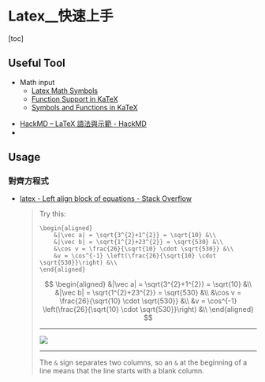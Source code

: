 # Latex__快速上手

[toc]
<!-- toc --> 


## Useful Tool
* Math input
    * [Latex Math Symbols](http://web.ift.uib.no/Teori/KURS/WRK/TeX/symALL.html)
    * [Function Support in KaTeX](https://khan.github.io/KaTeX/function-support.html)
    * [Symbols and Functions in KaTeX](https://utensil-site.github.io/available-in-katex/)

- [HackMD – LaTeX 語法與示範 - HackMD](https://hackmd.io/s/B1RwlM85Z#)
- 

## Usage

### 對齊方程式

- [latex - Left align block of equations - Stack Overflow](https://stackoverflow.com/questions/2632628/left-align-block-of-equations)

    > Try this:
    > 
    > ```latex=
    > \begin{aligned}
    >     &|\vec a| = \sqrt{3^{2}+1^{2}} = \sqrt{10} &\\
    >     &|\vec b| = \sqrt{1^{2}+23^{2}} = \sqrt{530} &\\ 
    >     &\cos v = \frac{26}{\sqrt{10} \cdot \sqrt{530}} &\\
    >     &v = \cos^{-1} \left(\frac{26}{\sqrt{10} \cdot \sqrt{530}}\right) &\\
    > \end{aligned}
    > 
    > ```
    > 
    > $$
    > \begin{aligned}
    >     &|\vec a| = \sqrt{3^{2}+1^{2}} = \sqrt{10} &\\
    >     &|\vec b| = \sqrt{1^{2}+23^{2}} = \sqrt{530} &\\ 
    >     &\cos v = \frac{26}{\sqrt{10} \cdot \sqrt{530}} &\\
    >     &v = \cos^{-1} \left(\frac{26}{\sqrt{10} \cdot \sqrt{530}}\right) &\\
    > \end{aligned}
    > $$
    > 
    > ---
    > 
    > ![](https://screenshotscdn.firefoxusercontent.com/images/1a4c8de1-ed89-4ce7-92e2-19a63172d701.png)
    > 
    > ---
    > 
    > The `&` sign separates two columns, so an `&` at the beginning of a line means that the line starts with a blank column.










